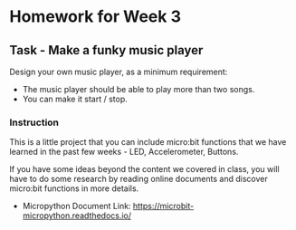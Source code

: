 # Homework for Week 3

## Task - Make a funky music player

Design your own music player, as a minimum requirement:

* The music player should be able to play more than two songs. 
* You can make it start / stop.

### Instruction

This is a little project that you can include  micro:bit functions that we have learned in the past few weeks - LED, Accelerometer, Buttons.

If you have some ideas beyond the content we covered in class, you will have to do some research by reading online documents and discover micro:bit functions in more details.

* Micropython Document Link: https://microbit-micropython.readthedocs.io/

